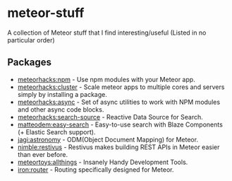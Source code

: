 # meteor-stuff
A collection of Meteor stuff that I find interesting/useful (Listed in no particular order)

## Packages

* [meteorhacks:npm](https://atmospherejs.com/meteorhacks/npm) - Use npm modules with your Meteor app.
* [meteorhacks:cluster](https://atmospherejs.com/meteorhacks/cluster) - Scale meteor apps to multiple cores and servers simply by installing a package.
* [meteorhacks:async](https://atmospherejs.com/meteorhacks/async) - Set of async utilities to work with NPM modules and other async code blocks.
* [meteorhacks:search-source](https://atmospherejs.com/meteorhacks/search-source) - Reactive Data Source for Search.
* [matteodem:easy-search](https://atmospherejs.com/matteodem/easy-search) - Easy-to-use search with Blaze Components (+ Elastic Search support).
* [jagi:astronomy](https://atmospherejs.com/jagi/astronomy) - ODM(Object Document Mapping) for Meteor.
* [nimble:restivus](https://atmospherejs.com/nimble/restivus) - Restivus makes building REST APIs in Meteor easier than ever before.
* [meteortoys:allthings](https://atmospherejs.com/meteortoys/allthings) - Insanely Handy Development Tools.
* [iron:router](https://atmospherejs.com/iron/router) - Routing specifically designed for Meteor.
